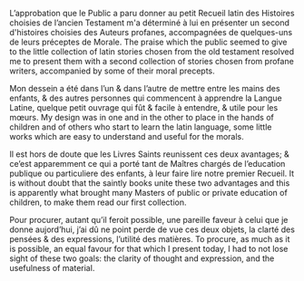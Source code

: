 L’approbation que le Public a paru donner au petit Recueil latin des Histoires choisies de l’ancien Testament m'a déterminé à lui en présenter un second d'histoires choisies des Auteurs profanes, accompagnées de quelques-uns de leurs préceptes de Morale.
The praise which the public seemed to give to the little collection of latin stories chosen from the old testament resolved me to present them with a second collection of stories chosen from profane writers, accompanied by some of their moral precepts.

Mon dessein a été dans l’un & dans l’autre de mettre entre les mains des enfants, & des autres personnes qui commencent à apprendre la Langue Latine, quelque petit ouvrage qui fût & facile à entendre, & utile pour les mœurs. 
My design was in one and in the other to place in the hands of children and of others who start to learn the latin language, some little works which are easy to understand and useful for the morals.

Il est hors de doute que les Livres Saints reunissent ces deux avantages; & ce’est apparemment ce qui a porté tant de Maîtres chargés de l’education publique ou particuliere des enfants, à leur faire lire notre premier Recueil.
It is without doubt that the saintly books unite these two advantages and this is apparently what brought many Masters of public or private education of children, to make them read our first collection.

Pour procurer, autant qu’il feroit possible, une pareille faveur à celui que je donne aujord’hui, j’ai dû ne point perde de vue ces deux objets, la clarté des pensées & des expressions, l’utilité des matières. 
To procure, as much as it is possible, an equal favour for that which I present today, I had to not lose sight of these two goals: the clarity of thought and expression, and the usefulness of material.

